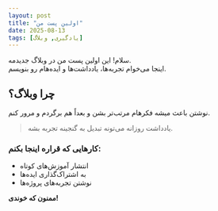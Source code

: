 ```yaml
---
layout: post
title: "اولین پست من"
date: 2025-08-13 
tags: [یادگیری, وبلاگ]
---
```


سلام! این اولین پست من در وبلاگ جدیدمه.  
اینجا می‌خوام تجربه‌ها، یادداشت‌ها و ایده‌هام رو بنویسم.  

## چرا وبلاگ؟
نوشتن باعث میشه فکرهام مرتب‌تر بشن و بعداً هم برگردم و مرور کنم.

> یادداشت روزانه می‌تونه تبدیل به گنجینه تجربه بشه.

### کارهایی که قراره اینجا بکنم:
- انتشار آموزش‌های کوتاه
- به اشتراک‌گذاری ایده‌ها
- نوشتن تجربه‌های پروژه‌ها

**ممنون که خوندی!**
